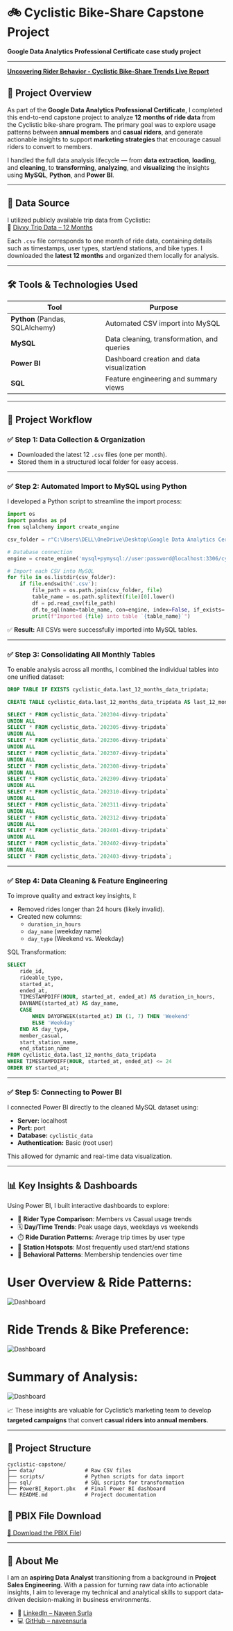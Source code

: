 # 🚲 Cyclistic Bike-Share Capstone Project  
**Google Data Analytics Professional Certificate case study project**

---

[**Uncovering Rider Behavior - Cyclistic Bike-Share Trends Live Report**](https://app.powerbi.com/view?r=eyJrIjoiM2Y5MWY4ZjItZWE0ZC00Yzg3LWE5ZWMtZWI5ZTJhNmFlNTNkIiwidCI6ImM2ZTU0OWIzLTVmNDUtNDAzMi1hYWU5LWQ0MjQ0ZGM1YjJjNCJ9)


## 📌 Project Overview

As part of the **Google Data Analytics Professional Certificate**, I completed this end-to-end capstone project to analyze **12 months of ride data** from the Cyclistic bike-share program. The primary goal was to explore usage patterns between **annual members** and **casual riders**, and generate actionable insights to support **marketing strategies** that encourage casual riders to convert to members.

I handled the full data analysis lifecycle — from **data extraction**, **loading**, and **cleaning**, to **transforming**, **analyzing**, and **visualizing** the insights using **MySQL**, **Python**, and **Power BI**.

---

## 📁 Data Source

I utilized publicly available trip data from Cyclistic:  
🔗 [Divvy Trip Data – 12 Months](https://divvy-tripdata.s3.amazonaws.com/index.html)

Each `.csv` file corresponds to one month of ride data, containing details such as timestamps, user types, start/end stations, and bike types. I downloaded the **latest 12 months** and organized them locally for analysis.

---

## 🛠 Tools & Technologies Used

| Tool          | Purpose                                      |
|---------------|----------------------------------------------|
| **Python** (Pandas, SQLAlchemy) | Automated CSV import into MySQL |
| **MySQL**      | Data cleaning, transformation, and queries  |
| **Power BI**   | Dashboard creation and data visualization   |
| **SQL**        | Feature engineering and summary views       |

---

## 🔄 Project Workflow

### ✅ Step 1: Data Collection & Organization
- Downloaded the latest 12 `.csv` files (one per month).
- Stored them in a structured local folder for easy access.

---

### ✅ Step 2: Automated Import to MySQL using Python

I developed a Python script to streamline the import process:

```python
import os
import pandas as pd
from sqlalchemy import create_engine

csv_folder = r"C:\Users\DELL\OneDrive\Desktop\Google Data Analytics Certificate\CAPSTONE\case_study-1\Last_12_Months_Data"

# Database connection
engine = create_engine('mysql+pymysql://user:password@localhost:3306/cyclistic_data')

# Import each CSV into MySQL
for file in os.listdir(csv_folder):
    if file.endswith('.csv'):
        file_path = os.path.join(csv_folder, file)
        table_name = os.path.splitext(file)[0].lower()
        df = pd.read_csv(file_path)
        df.to_sql(name=table_name, con=engine, index=False, if_exists='replace')
        print(f"Imported {file} into table `{table_name}`")
```

✅ **Result:** All CSVs were successfully imported into MySQL tables.

---

### ✅ Step 3: Consolidating All Monthly Tables

To enable analysis across all months, I combined the individual tables into one unified dataset:

```sql
DROP TABLE IF EXISTS cyclistic_data.last_12_months_data_tripdata;

CREATE TABLE cyclistic_data.last_12_months_data_tripdata AS last_12_months_data_tripdata

SELECT * FROM cyclistic_data.`202304-divvy-tripdata`
UNION ALL
SELECT * FROM cyclistic_data.`202305-divvy-tripdata`
UNION ALL
SELECT * FROM cyclistic_data.`202306-divvy-tripdata`
UNION ALL
SELECT * FROM cyclistic_data.`202307-divvy-tripdata`
UNION ALL
SELECT * FROM cyclistic_data.`202308-divvy-tripdata`
UNION ALL
SELECT * FROM cyclistic_data.`202309-divvy-tripdata`
UNION ALL
SELECT * FROM cyclistic_data.`202310-divvy-tripdata`
UNION ALL
SELECT * FROM cyclistic_data.`202311-divvy-tripdata`
UNION ALL 
SELECT * FROM cyclistic_data.`202312-divvy-tripdata`
UNION ALL 
SELECT * FROM cyclistic_data.`202401-divvy-tripdata`
UNION ALL 
SELECT * FROM cyclistic_data.`202402-divvy-tripdata`
UNION ALL 
SELECT * FROM cyclistic_data.`202403-divvy-tripdata`;
```

---

### ✅ Step 4: Data Cleaning & Feature Engineering

To improve quality and extract key insights, I:

- Removed rides longer than 24 hours (likely invalid).
- Created new columns:
  - `duration_in_hours`
  - `day_name` (weekday name)
  - `day_type` (Weekend vs. Weekday)

SQL Transformation:

```sql
SELECT
    ride_id,
    rideable_type,
    started_at,
    ended_at,
    TIMESTAMPDIFF(HOUR, started_at, ended_at) AS duration_in_hours,
    DAYNAME(started_at) AS day_name,
    CASE 
        WHEN DAYOFWEEK(started_at) IN (1, 7) THEN 'Weekend'
        ELSE 'Weekday'
    END AS day_type,
    member_casual,
    start_station_name,
    end_station_name
FROM cyclistic_data.last_12_months_data_tripdata
WHERE TIMESTAMPDIFF(HOUR, started_at, ended_at) <= 24
ORDER BY started_at;
```

---

### ✅ Step 5: Connecting to Power BI

I connected Power BI directly to the cleaned MySQL dataset using:

- **Server:** localhost  
- **Port:** port
- **Database:** `cyclistic_data`  
- **Authentication:** Basic (root user)

This allowed for dynamic and real-time data visualization.

---

## 📊 Key Insights & Dashboards

Using Power BI, I built interactive dashboards to explore:

- 👥 **Rider Type Comparison**: Members vs Casual usage trends  
- 🗓️ **Day/Time Trends**: Peak usage days, weekdays vs weekends  
- ⏱️ **Ride Duration Patterns**: Average trip times by user type  
- 📍 **Station Hotspots**: Most frequently used start/end stations  
- 🔁 **Behavioral Patterns**: Membership tendencies over time


# <a name="User Overview & Ride Patterns"></a>**User Overview & Ride Patterns:**
![Dashboard](https://github.com/naveensurla/Cyclistic-Bike-Share-Analysis/blob/54f92798ef3cfa3edf41474c82fba8104e02e1e8/Dashboard/User%20Overview%20%26%20Ride%20Patterns.jpg)

# <a name="Ride Trends & Bike Preference"></a>**Ride Trends & Bike Preference:**
![Dashboard](https://github.com/naveensurla/Cyclistic-Bike-Share-Analysis/blob/54f92798ef3cfa3edf41474c82fba8104e02e1e8/Dashboard/Ride%20Trends%20%26%20Bike%20Preference.jpg)

# <a name="Summary of Analysis"></a>**Summary of Analysis:**
![Dashboard](https://github.com/naveensurla/Cyclistic-Bike-Share-Analysis/blob/54f92798ef3cfa3edf41474c82fba8104e02e1e8/Dashboard/Summary%20of%20Analysis.jpg)

📈 These insights are valuable for Cyclistic’s marketing team to develop **targeted campaigns** that convert **casual riders into annual members**.

---

## 📂 Project Structure

```
cyclistic-capstone/
├── data/                # Raw CSV files
├── scripts/             # Python scripts for data import
├── sql/                 # SQL scripts for transformation
├── PowerBI_Report.pbx   # Final Power BI dashboard
└── README.md            # Project documentation
```


## 🔗 PBIX File Download  
[📂 Download the PBIX File](https://drive.google.com/file/d/106LaFsynHQkziELXobbD7F4dHiY7YvA8/view?usp=drive_link))

---

## 👤 About Me

I am an **aspiring Data Analyst** transitioning from a background in **Project Sales Engineering**. With a passion for turning raw data into actionable insights, I aim to leverage my technical and analytical skills to support data-driven decision-making in business environments.

- 🔗 [LinkedIn – Naveen Surla](https://www.linkedin.com/in/naveen-surla-587565242/)  
- 💻 [GitHub – naveensurla](https://github.com/naveensurla)
